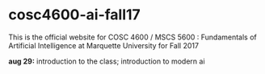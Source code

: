 # cosc4600-ai-fall17
This is the official website for COSC 4600 / MSCS 5600 : Fundamentals of Artificial Intelligence at Marquette University for Fall 2017

**aug 29:** introduction to the class; introduction to modern ai

